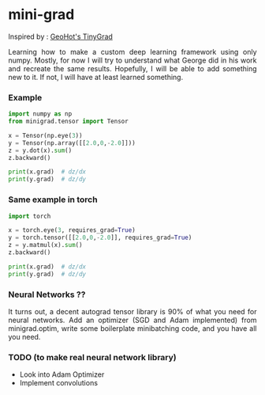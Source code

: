 # mini-grad

Inspired by : [GeoHot's TinyGrad](https://github.com/geohot/tinygrad)

<p align='justify'>
Learning how to make a custom deep learning framework using only numpy.
Mostly, for now I will try to understand what George did in his work and recreate the same results.
Hopefully, I will be able to add something new to it. If not, I will have at least learned something.
</p>

### Example

```python
import numpy as np
from minigrad.tensor import Tensor

x = Tensor(np.eye(3))
y = Tensor(np.array([[2.0,0,-2.0]]))
z = y.dot(x).sum()
z.backward()

print(x.grad)  # dz/dx
print(y.grad)  # dz/dy
```


### Same example in torch

```python
import torch

x = torch.eye(3, requires_grad=True)
y = torch.tensor([[2.0,0,-2.0]], requires_grad=True)
z = y.matmul(x).sum()
z.backward()

print(x.grad)  # dz/dx
print(y.grad)  # dz/dy
```

### Neural Networks ??
<p align='justify'>
It turns out, a decent autograd tensor library is 90% of what you need for neural networks. Add an optimizer (SGD and Adam implemented) from minigrad.optim, write some boilerplate minibatching code, and you have all you need.
</p>

### TODO (to make real neural network library)

* Look into Adam Optimizer
* Implement convolutions

